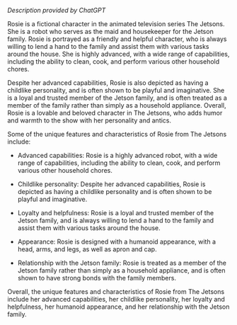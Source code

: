 *Description provided by ChatGPT*

Rosie is a fictional character in the animated television series The Jetsons. She is a robot who serves as the maid and housekeeper for the Jetson family. Rosie is portrayed as a friendly and helpful character, who is always willing to lend a hand to the family and assist them with various tasks around the house. She is highly advanced, with a wide range of capabilities, including the ability to clean, cook, and perform various other household chores.

Despite her advanced capabilities, Rosie is also depicted as having a childlike personality, and is often shown to be playful and imaginative. She is a loyal and trusted member of the Jetson family, and is often treated as a member of the family rather than simply as a household appliance. Overall, Rosie is a lovable and beloved character in The Jetsons, who adds humor and warmth to the show with her personality and antics.

Some of the unique features and characteristics of Rosie from The Jetsons include:

-   Advanced capabilities: Rosie is a highly advanced robot, with a wide range of capabilities, including the ability to clean, cook, and perform various other household chores.
    
-   Childlike personality: Despite her advanced capabilities, Rosie is depicted as having a childlike personality and is often shown to be playful and imaginative.
    
-   Loyalty and helpfulness: Rosie is a loyal and trusted member of the Jetson family, and is always willing to lend a hand to the family and assist them with various tasks around the house.
    
-   Appearance: Rosie is designed with a humanoid appearance, with a head, arms, and legs, as well as apron and cap.
    
-   Relationship with the Jetson family: Rosie is treated as a member of the Jetson family rather than simply as a household appliance, and is often shown to have strong bonds with the family members.
    

Overall, the unique features and characteristics of Rosie from The Jetsons include her advanced capabilities, her childlike personality, her loyalty and helpfulness, her humanoid appearance, and her relationship with the Jetson family.
